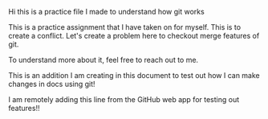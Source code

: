 Hi this is a practice file I made to understand how git works

This is a practice assignment that I have taken on for myself. This is to create a conflict. Let's create a problem here to checkout merge features of git.

To understand more about it, feel free to reach out to me.

This is an addition I am creating in this document to test out how I can make changes in docs using git!

I am remotely adding this line from the GitHub web app for testing out features!!
